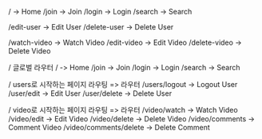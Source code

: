 <!-- RestFul API 방식을 사용하지 않은 경우 -->

/ -> Home
/join -> Join
/login -> Login
/search -> Search

/edit-user -> Edit User
/delete-user -> Delete User

/watch-video -> Watch Video
/edit-video -> Edit Video
/delete-video -> Delete Video

<!-- RestFul API 방식을 사용한 경우 -->

/ 글로벌 라우터
/ -> Home
/join -> Join
/login -> Login
/search -> Search

/ users로 시작하는 페이지 라우팅 => 라우터
/users/logout -> Logout User
/user/edit -> Edit User
/user/delete -> Delete User

/ video로 시작하는 페이지 라우팅 => 라우터
/video/watch -> Watch Video
/video/edit -> Edit Video
/video/delete -> Delete Video
/video/comments -> Comment Video
/video/comments/delete -> Delete Comment

<!-- crud의 필요한 페이지들

Create
- video
> user / ID / createdAt / source etc...

Read


Updata
> user / ID / createdAt / source etc...

Delete
> All
> 만약 탈퇴하면? 그 해당 유저의 대한 데이터는 보존할 것인가?
> 재가입을 가능하게 할건지? 가능하게 할거면 며칠뒤에 재가입이 가능한지?
등등 구체적인 사항을 생각해야함

schema => 윤곽 // 형태
=> user로부터 어떤 데이터를 수집 => 우리가 원하는 형태로 관리,보관,제어
=> data model => data modeling 

[
 {
  id: "kjy"
  source: ".mp4"
  .......
 },
]
 -->


